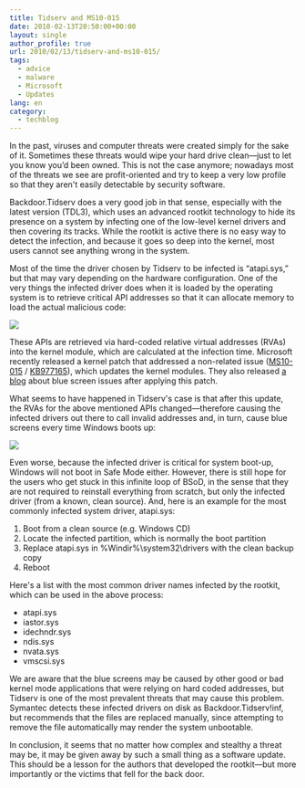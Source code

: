 ```yaml
---
title: Tidserv and MS10-015
date: 2010-02-13T20:50:00+00:00
layout: single
author_profile: true
url: 2010/02/13/tidserv-and-ms10-015/
tags:
  - advice
  - malware
  - Microsoft
  - Updates
lang: en
category: 
  - techblog
---
```

In the past, viruses and computer threats were created simply for the sake of it. Sometimes these threats would wipe your hard drive clean—just to let you know you’d been owned. This is not the case anymore; nowadays most of the threats we see are profit-oriented and try to keep a very low profile so that they aren't easily detectable by security software.

Backdoor.Tidserv does a very good job in that sense, especially with the latest version (TDL3), which uses an advanced rootkit technology to hide its presence on a system by infecting one of the low-level kernel drivers and then covering its tracks. While the rootkit is active there is no easy way to detect the infection, and because it goes so deep into the kernel, most users cannot see anything wrong in the system.

Most of the time the driver chosen by Tidserv to be infected is “atapi.sys,” but that may vary depending on the hardware configuration. One of the very things the infected driver does when it is loaded by the operating system is to retrieve critical API addresses so that it can allocate memory to load the actual malicious code:

[![](http://1.bp.blogspot.com/_vaUVXcmC3OI/S3cIyaD65LI/AAAAAAAAA8o/T1E-lvAU8Dc/s640/APIs.png)](http://1.bp.blogspot.com/_vaUVXcmC3OI/S3cIyaD65LI/AAAAAAAAA8o/T1E-lvAU8Dc/s1600-h/APIs.png)

These APIs are retrieved via hard-coded relative virtual addresses (RVAs) into the kernel module, which are calculated at the infection time. Microsoft recently released a kernel patch that addressed a non-related issue ([MS10-015](http://www.microsoft.com/technet/security/Bulletin/MS10-015.mspx) / [KB977165](http://support.microsoft.com/kb/977165)), which updates the kernel modules. They also released [a blog](http://blogs.technet.com/msrc/archive/2010/02/12/update-restart-issues-after-installing-ms10-015.aspx) about blue screen issues after applying this patch.

What seems to have happened in Tidserv's case is that after this update, the RVAs for the above mentioned APIs changed—therefore causing the infected drivers out there to call invalid addresses and, in turn, cause blue screens every time Windows boots up:

[![](http://4.bp.blogspot.com/_vaUVXcmC3OI/S3cIzNjOEiI/AAAAAAAAA8w/40spCoDCTBY/s640/BSoD.PNG)](http://4.bp.blogspot.com/_vaUVXcmC3OI/S3cIzNjOEiI/AAAAAAAAA8w/40spCoDCTBY/s1600-h/BSoD.PNG)

Even worse, because the infected driver is critical for system boot-up, Windows will not boot in Safe Mode either. However, there is still hope for the users who get stuck in this infinite loop of BSoD, in the sense that they are not required to reinstall everything from scratch, but only the infected driver (from a known, clean source). And, here is an example for the most commonly infected system driver, atapi.sys:

  1. Boot from a clean source (e.g. Windows CD)
  2. Locate the infected partition, which is normally the boot partition
  3. Replace atapi.sys in \%Windir%\system32\drivers with the clean backup copy
  4. Reboot

Here's a list with the most common driver names infected by the rootkit, which can be used in the above process:

* atapi.sys
* iastor.sys
* idechndr.sys
* ndis.sys
* nvata.sys
* vmscsi.sys

We are aware that the blue screens may be caused by other good or bad kernel mode applications that were relying on hard coded addresses, but Tidserv is one of the most prevalent threats that may cause this problem. Symantec detects these infected drivers on disk as Backdoor.Tidserv!inf, but recommends that the files are replaced manually, since attempting to remove the file automatically may render the system unbootable.

In conclusion, it seems that no matter how complex and stealthy a threat may be, it may be given away by such a small thing as a software update. This should be a lesson for the authors that developed the rootkit—but more importantly or the victims that fell for the back door.
